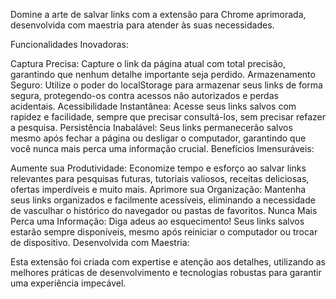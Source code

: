 Domine a arte de salvar links com a extensão para Chrome aprimorada, desenvolvida com maestria para atender às suas necessidades.

Funcionalidades Inovadoras:

Captura Precisa: Capture o link da página atual com total precisão, garantindo que nenhum detalhe importante seja perdido.
Armazenamento Seguro: Utilize o poder do localStorage para armazenar seus links de forma segura, protegendo-os contra acessos não autorizados e perdas acidentais.
Acessibilidade Instantânea: Acesse seus links salvos com rapidez e facilidade, sempre que precisar consultá-los, sem precisar refazer a pesquisa.
Persistência Inabalável: Seus links permanecerão salvos mesmo após fechar a página ou desligar o computador, garantindo que você nunca mais perca uma informação crucial.
Benefícios Imensuráveis:

Aumente sua Produtividade: Economize tempo e esforço ao salvar links relevantes para pesquisas futuras, tutoriais valiosos, receitas deliciosas, ofertas imperdíveis e muito mais.
Aprimore sua Organização: Mantenha seus links organizados e facilmente acessíveis, eliminando a necessidade de vasculhar o histórico do navegador ou pastas de favoritos.
Nunca Mais Perca uma Informação: Diga adeus ao esquecimento! Seus links salvos estarão sempre disponíveis, mesmo após reiniciar o computador ou trocar de dispositivo.
Desenvolvida com Maestria:

Esta extensão foi criada com expertise e atenção aos detalhes, utilizando as melhores práticas de desenvolvimento e tecnologias robustas para garantir uma experiência impecável.
